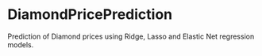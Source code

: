 # DiamondPricePrediction
Prediction of Diamond prices using Ridge, Lasso and Elastic Net regression models.
